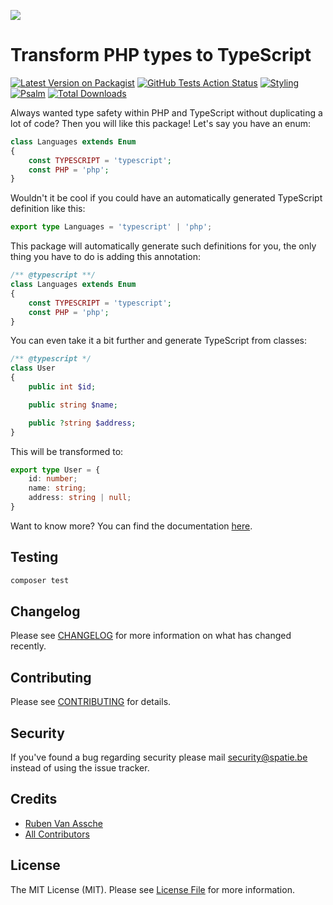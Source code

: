 
[<img src="https://github-ads.s3.eu-central-1.amazonaws.com/support-ukraine.svg?t=1" />](https://supportukrainenow.org)

# Transform PHP types to TypeScript

[![Latest Version on Packagist](https://img.shields.io/packagist/v/spatie/laravel-typescript-transformer.svg?style=flat-square)](https://packagist.org/packages/spatie/laravel-typescript-transformer)
[![GitHub Tests Action Status](https://img.shields.io/github/workflow/status/spatie/laravel-typescript-transformer/run-tests?label=tests)](https://github.com/spatie/laravel-typescript-transformer/actions?query=workflow%3Arun-tests+branch%3Amaster)
[![Styling](https://github.com/spatie/laravel-typescript-transformer/workflows/Check%20&%20fix%20styling/badge.svg)](https://github.com/spatie/laravel-typescript-transformer/actions?query=workflow%3A%22Check+%26+fix+styling%22)
[![Psalm](https://github.com/spatie/laravel-typescript-transformer/workflows/Psalm/badge.svg)](https://github.com/spatie/laravel-typescript-transformer/actions?query=workflow%3APsalm)
[![Total Downloads](https://img.shields.io/packagist/dt/spatie/laravel-typescript-transformer.svg?style=flat-square)](https://packagist.org/packages/spatie/laravel-typescript-transformer)

Always wanted type safety within PHP and TypeScript without duplicating a lot of code? Then you will like this package! Let's say you have an enum:

```php
class Languages extends Enum
{
    const TYPESCRIPT = 'typescript';
    const PHP = 'php';
}
```

Wouldn't it be cool if you could have an automatically generated TypeScript definition like this:

```ts
export type Languages = 'typescript' | 'php';
```

This package will automatically generate such definitions for you, the only thing you have to do is adding this annotation:

```php
/** @typescript **/
class Languages extends Enum
{
    const TYPESCRIPT = 'typescript';
    const PHP = 'php';
}
```

You can even take it a bit further and generate TypeScript from classes:

```php
/** @typescript */
class User
{
    public int $id;

    public string $name;

    public ?string $address;
}
```

This will be transformed to:

```ts
export type User = {
    id: number;
    name: string;
    address: string | null;
}
```

Want to know more? You can find the documentation [here](https://docs.spatie.be/typescript-transformer/v2/introduction/).

## Testing

``` bash
composer test
```

## Changelog

Please see [CHANGELOG](CHANGELOG.md) for more information on what has changed recently.

## Contributing

Please see [CONTRIBUTING](https://github.com/spatie/.github/blob/main/CONTRIBUTING.md) for details.

## Security

If you've found a bug regarding security please mail [security@spatie.be](mailto:security@spatie.be) instead of using the issue tracker.

## Credits

- [Ruben Van Assche](https://github.com/rubenvanassche)
- [All Contributors](../../contributors)

## License

The MIT License (MIT). Please see [License File](LICENSE.md) for more information.
